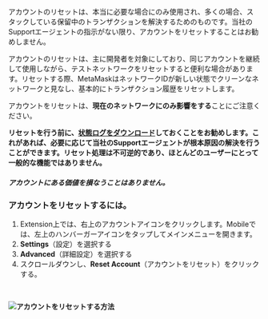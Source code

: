 アカウントのリセットは、本当に必要な場合にのみ使用され、多くの場合、スタックしている保留中のトランザクションを解決するためのものです。当社のSupportエージェントの指示がない限り、アカウントをリセットすることはお勧めしません。


アカウントのリセットは、主に開発者を対象にしており、同じアカウントを継続して使用しながら、テストネットワークをリセットすると便利な場合があります。リセットする際、MetaMaskはネットワークIDが新しい状態でクリーンなネットワークと見なし、基本的にトランザクション履歴をリセットします。


アカウントをリセットは、**現在のネットワークにのみ影響をする**ことにご注意ください。


**リセットを行う前に、[状態ログをダウンロード](https://support.metamask.io/hc/en-us/articles/360015290092)しておくことをお勧めします。これがあれば、必要に応じて当社のSupportエージェントが根本原因の解決を行うことができます。リセット処理は不可逆的であり、ほとんどのユーザーにとって一般的な機能ではありません。**


#### ***アカウントにある価値を損なうことはありません。***


### アカウントをリセットするには。


1. Extension上では、右上のアカウントアイコンをクリックします。Mobileでは、左上のハンバーガーアイコンをタップしてメインメニューを開きます。
2. **Settings**（設定）を選択する
3. **Advanced**（詳細設定）を選択する
4. スクロールダウンし、**Reset Account**（アカウントをリセット）をクリックする。


 


**![アカウントをリセットする方法](https://support.metamask.io/hc/article_attachments/9186048730139/How_to_reset_an_account.gif)**

